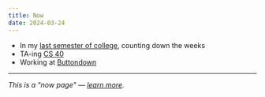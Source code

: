 ```yaml
---
title: Now
date: 2024-03-24
---
```


- In my [last semester of college](https://tufts.benborgers.com), counting down the weeks
- TA-ing [CS 40](https://www.cs.tufts.edu/cs/40)
- Working at [Buttondown](https://buttondown.com)

---

_This is a "now page" — [learn more](https://nownownow.com/about)._
